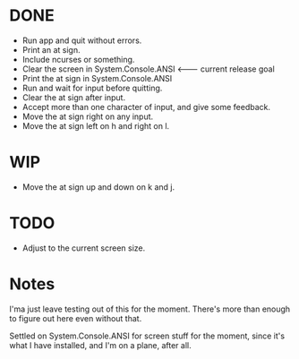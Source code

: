 # DONE

* Run app and quit without errors.
* Print an at sign.
* Include ncurses or something.
* Clear the screen in System.Console.ANSI &lt;--- current release goal
* Print the at sign in System.Console.ANSI
* Run and wait for input before quitting.
* Clear the at sign after input.
* Accept more than one character of input, and give some feedback.
* Move the at sign right on any input.
* Move the at sign left on h and right on l.

# WIP

* Move the at sign up and down on k and j.

# TODO

* Adjust to the current screen size.

# Notes

I'ma just leave testing out of this for the moment. There's more than
enough to figure out here even without that.

Settled on System.Console.ANSI for screen stuff for the moment, since
it's what I have installed, and I'm on a plane, after all.

